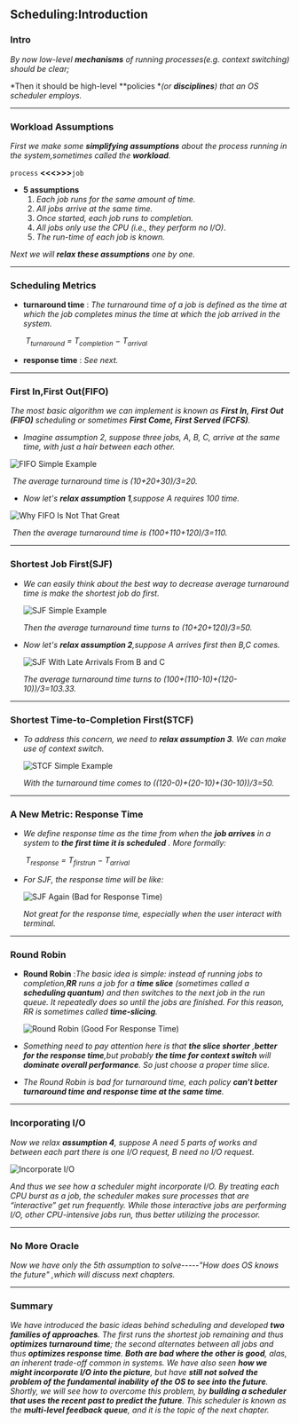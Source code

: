 ## Scheduling:Introduction



### Intro

*By now low-level **mechanisms** of running processes(e.g. context switching) should be clear;*

*Then it should be high-level **policies **(or **disciplines**) that an OS scheduler employs.*

----



### Workload Assumptions

*First we make some **simplifying assumptions** about the process running in the system,sometimes called the **workload**.*

 `process` **<<<>>>**`job`

* **5 assumptions**
  1. *Each job runs for the same amount of time.*
  2. *All jobs arrive at the same time.*
  3. *Once started, each job runs to completion.*
  4. *All jobs only use the CPU (i.e., they perform no I/O)*.
  5. *The run-time of each job is known.*

*Next we will **relax these assumptions** one by one.*

----



### Scheduling Metrics

* **turnaround time** : *The turnaround time of a job is defined as the time at which the job completes minus the time at which the job arrived in the system.*

  ​														*T<sub>turnaround</sub> = T<sub>completion</sub> − T<sub>arrival</sub>*

* **response time** : *See next.*



---



### First In,First Out(FIFO)

*The most basic algorithm we can implement is known as **First In, First Out (FIFO)** scheduling or sometimes **First Come, First Served (FCFS)**.*



* *Imagine assumption 2, suppose three jobs, A, B, C, arrive at the same time, with just a hair between each other.*

![FIFO Simple Example](./images/7_01.png)

​	   *The average turnaround time is (10+20+30)/3=20.*

* *Now let's **relax assumption 1**,suppose A requires 100 time.*

![Why FIFO Is Not That Great](./images/7_02.png)

​		*Then the average turnaround time is (100+110+120)/3=110.*

----



### Shortest Job First(SJF)

* *We can easily think about the best way to decrease average turnaround time is make the shortest job do first.*

  ![SJF Simple Example](./images/7_03.png)

  *Then the average turnaround time turns to (10+20+120)/3=50.*

* *Now let's **relax assumption 2**,suppose A arrives first then B,C comes.*

  ![SJF With Late Arrivals From B and C](./images/7_04.png)

  *The average turnaround time turns to (100+(110-10)+(120-10))/3=103.33.*

---



### Shortest Time-to-Completion First(STCF)

* *To address this concern, we need to **relax assumption 3**. We can make use of context switch.*

  ![STCF Simple Example](./images/7_05.png)

  *With the turnaround time comes to ((120-0)+(20-10)+(30-10))/3=50.*

---



### A New Metric: Response Time

* *We define response time as the time from when the **job arrives** in a system to **the first time it is scheduled** . More formally:*

  ​																*T<sub>response</sub> = T<sub>firstrun</sub> − T<sub>arrival</sub>* 

* *For SJF, the response time will be like:*

  ![SJF Again (Bad for Response Time)](./images/7_06.png)

  *Not great for the response time, especially when the user interact with terminal.*

___



### Round Robin

* **Round Robin** :*The basic idea is simple: instead of running jobs to completion,**RR** runs a job for a **time slice** (sometimes called a **scheduling quantum**) and then switches to the next job in the run queue. It repeatedly does so until the jobs are finished. For this reason, RR is sometimes called **time-slicing**.*

  ![Round Robin (Good For Response Time)](./images/7_07.png)

* *Something need to pay attention here is that **the slice shorter** ,**better for the response time**,but probably **the time for context switch** will **dominate overall performance**. So just choose a proper time slice.* 
* *The Round Robin is bad for turnaround time, each policy **can't better turnaround time and response time at the same time**.*

___



### Incorporating I/O

*Now we relax **assumption 4**, suppose A need 5 parts of works and between each part there is one I/O request, B need no I/O request.*

![Incorporate I/O](./images/7_08.png)

*And thus we see how a scheduler might incorporate I/O. By treating each CPU burst as a job, the scheduler makes sure processes that are “interactive” get run frequently. While those interactive jobs are performing I/O, other CPU-intensive jobs run, thus better utilizing the processor.*

---



### No More Oracle

*Now we have only the 5th assumption to solve-----"How does OS knows the future" ,which will discuss next chapters.*

---



### Summary

*We have introduced the basic ideas behind scheduling and developed **two families of approaches**. The first runs the shortest job remaining and thus **optimizes turnaround time**; the second alternates between all jobs and thus **optimizes response time**. **Both are bad where the other is good**, alas, an inherent trade-off common in systems. We have also seen **how we might incorporate I/O into the picture**, but have **still not solved the problem of the fundamental inability of the OS to see into the future**. Shortly, we will see how to overcome this problem, by **building a scheduler that uses the recent past to predict the future**. This scheduler is known as the **multi-level feedback queue**, and it is the topic of the next chapter.*

